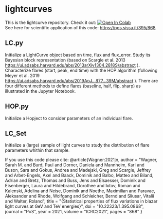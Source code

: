 # lightcurves

This is the lightcurve repository. Check it out: [![Open In Colab](https://colab.research.google.com/assets/colab-badge.svg)](https://colab.research.google.com/drive/1OqafFK4FQA_tBwTTnYMG-1D5uhTQ5X0D#scrollTo=european-mechanism) <br>
See here for scientific application of this code:
https://pos.sissa.it/395/868 

## LC.py
Initialize a LightCurve object based on time, flux and flux_error. 
Study its Bayesian block representation (based on Scargle et al. 2013  https://ui.adsabs.harvard.edu/abs/2013arXiv1304.2818S/abstract ).<br>
Characterize flares (start, peak, end time) with the HOP algorithm (following Meyer et al. 2019 https://ui.adsabs.harvard.edu/abs/2019ApJ...877...39M/abstract ). There are four different methods to define flares (baseline, half, flip, sharp) as illustrated in the Jupyter Notebook. 

## HOP.py
Initialize a Hopject to consider parameters of an individual flare.

## LC_Set
Initialize a (large) sample of light curves to study the distribution of flare parameters whithin that sample.<br>






If you use this code please cite:
@article{Wagner:2021jn,
  author = "Wagner, Sarah M.  and  Burd, Paul  and  Dorner, Daniela  and  Mannheim, Karl  and  Buson, Sara  and  Gokus, Andrea  and  Madejski, Greg  and  Scargle, Jeffrey  and  Arbet-Engels, Axel  and  Baack, Dominik  and  Balbo, Matteo  and  Biland, Adrian  and  Bretz, Thomas  and  Buss, Jens  and  Elsaesser, Dominik  and  Eisenberger, Laura  and  Hildebrand, Dorothee  and  Iotov, Roman  and  Kalenski, Adelina  and  Neise, Dominik  and  Noethe, Maximilian  and  Paravac, Aleksander  and  Rhode, Wolfgang  and  Schleicher, Bernd  and  Sliusar, Vitalii  and  Walter, Roland",
  title = "{Statistical properties of flux variations in blazar light curves at GeV and TeV energies}",
  doi = "10.22323/1.395.0868",
  journal = "PoS",
  year = 2021,
  volume = "ICRC2021",
  pages = "868"
}
